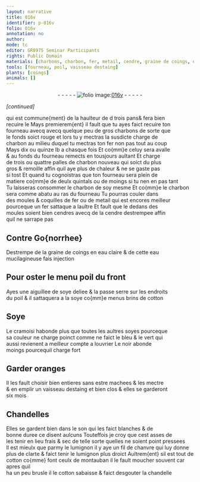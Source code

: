 ```yaml
---
layout: narrative
title: 016v
identifier: p-016v
folio: 016v
annotation: no
author:
mode: tc
editor: GR8975 Seminar Participants
rights: Public Domain
materials: [charbons, charbon, fer, metail, cendre, graine de coings, eau claire, eau, soye, cotton, Soye, cramoisi, soyes, bleu, vert, noir, oranges, estaing, son, chanvre]
tools: [fourneau, poil, vaisseau destaing]
plants: [coings]
animals: []
---
```


<div class="folio" align="center">- - - - - <a href="http://gallica.bnf.fr/ark:/12148/btv1b10500001g/f38.image" target="_blank"><img src="https://cu-mkp.github.io/2017-workshop-edition/assets/photo-icon.png" alt="folio image: " style="display:inline-block; margin-bottom:-3px;"/>016v</a> - - - - - </div>  
 
*[continued]*
  
qui est commune{ment} de la haulteur de d trois <span class="ms">pans</span>& fera bien<br/> recuire le Mays premierem{ent} il fault que tu ayes faict recuire ton<br/> <span class="tl">fourneau</span> avecq avecq quelque peu de gros <span class="m">charbons</span> de sorte que<br/> le fonds soict rouge et lors tu y mectras la susdicte charge de<br/> <span class="m">charbon</span> au milieu duquel tu mectras ton <span class="m">fer</span> non pas tout au coup<br/> Mays dix ou quinze <span class="ms">lb</span> a chasque fois Et co{mm}e celuy sera avalle <br/> & au fonds du <span class="tl">fourneau</span> remects en tousjours aultant Et charge<br/> de trois ou quattre <span class="ms">palle</span>s de <span class="m">charbon</span> nouveau qui soict du plus<br/> gros & remoille affin quil aye plus de chaleur & ne se gaste pas<br/> si tost Et quand tu cognoistras que ton <span class="tl">fourneau</span> sera plein de<br/> matiere co{mm}e de deulx <span class="ms">quintal</span>s ou de moings si tu nen en pas tant<br/> Tu laisseras consommer le <span class="m">charbon</span> de soy mesme Et co{mm}e le <span class="m">charbon</span><br/> sera comme abatu au ras du <span class="tl">fourneau</span> Tu pourras couler dans<br/> des moules & coquilles de <span class="m">fer</span> ou de <span class="m">metail</span> qui est encores meilleur<br/> pourceque un <span class="m">fer</span> sattaque a laultre Et fault que le dedans des<br/> moules soient bien cendres avecq de la <span class="m">cendre</span> destrempee affin<br/> quil ne sarrape pas
 
 
  

## Contre Go{norrhee}

 
Destrempe de la <span class="m">graine de <span class="pa">coings</span></span> en <span class="m">eau claire</span> & de cette <span class="m">eau</span><br/> mucilagineuse fais injection
 
 
  

## Pour oster le menu poil du front

 
Ayes une aiguillee de <span class="m">soye</span> deliee & la passe serre sur les endroits<br/> du <span class="tl">poil</span> & il sattaquera a la <span class="m">soye</span> co{mm}e menus brins de <span class="m">cotton</span>
 
 
  

## <span class="m">Soye</span>

 
Le <span class="m">cramoisi</span> habonde plus que toutes les aultres <span class="m">soyes</span> pourceque<br/> sa couleur ne charge poinct comme ne faict le <span class="m">bleu</span> & le <span class="m">vert</span> qui<br/> aussi revienent a meilleur compte a l<span class="pro">ouvrier</span> Le <span class="m">noir</span> abonde<br/> moings pourcequil charge fort
 
 
  

## Garder <span class="m">oranges</span>

 
Il les fault choisir bien entieres sans estre machees & les mectre<br/> & en emplir un <span class="tl">vaisseau d<span class="m">estaing</span></span> et bien clos & elles se garderont<br/> six mois
 
 
  

## Chandelles

 
Elles se gardent bien dans le <span class="m">son</span> qui les faict blanches & de<br/> bonne duree ce disent aulcuns Touteffois je croy que cest asses de<br/> les tenir en lieu frais & sec de telle sorte quelles ne soient point pressees<br/> Il est mieulx que parmy le lumignon il y aye un fil de <span class="m">chanvre</span> qui luy donne<br/> plus de clarte & faict tenir le lumignon plus droict Aultrem{ent} sil est tout de<br/> <span class="m">cotton</span> co{mme} font ceulx de <span class="pl">montauban</span> il le fault moucher souvent car apres quil<br/> ha un peu brusle il le <span class="m">cotton</span> sabaisse & faict desgouter la chandelle
 
